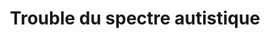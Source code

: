 ---
title: "Trouble du spectre autistique"
description: "desc"
titre: "Trouble du spectre autistique"
image:
i18nlanguage: fr
identifiant: trouble-spectre-autisme
slug: trouble-spectre-autisme
draft: false
type: mieuxcomprendre
ordre: 10
---